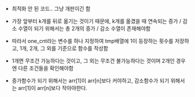 - 최적화 안 된 코드.. 그냥 개판이긴 함

- 가장 앞부터 k개를 뒤로 옮기는 것이기 때문에, k개를 옮겼을 때 연속되는 증가 / 감소 수열이 되기 위해서는 총 2개의 증가 / 감소 수열이 존재해야함

- 따라서 one_cnt라는 변수를 하나 지정하여 tmp배열에 1이 등장하는 횟수를 저장하고, 1개, 2개, 그 외를 기준으로 함수를 작성함

- 1개면 무조건 가능하다는 것이고, 그 외는 무조건 불가능하다는 것이며 2개인 경우엔 다른 조건들을 확인해야함

- 증가함수가 되기 위해서는 arr[1]이 arr[n]보다 커야하고, 감소함수가 되기 위해서는 arr[1]이 arr[n]보다 작아야한다.